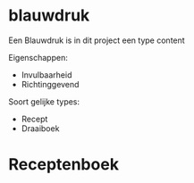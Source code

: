 
# blauwdruk 
Een Blauwdruk is in dit project een type content


Eigenschappen:
* Invulbaarheid
* Richtinggevend

Soort gelijke types:
* Recept
* Draaiboek

# Receptenboek

